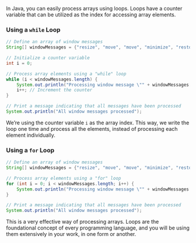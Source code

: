 In Java, you can easily process arrays using loops. Loops have a counter variable that can be utilized as the index for 
accessing array elements.

### Using a `while` Loop

```java
// Define an array of window messages
String[] windowMessages = {"resize", "move", "move", "minimize", "restore", "maximize", "exit"};

// Initialize a counter variable
int i = 0;

// Process array elements using a "while" loop
while (i < windowMessages.length) {
    System.out.println("Processing window message \"" + windowMessages[i] + "\"");
    i++; // Increment the counter
}

// Print a message indicating that all messages have been processed
System.out.println("All window messages processed");
```

We’re using the counter variable `i` as the array index. This way, we write the loop one time and process all the 
elements, instead of processing each element individually.

### Using a `for` Loop
```java
// Define an array of window messages
String[] windowMessages = {"resize", "move", "move", "minimize", "restore", "maximize", "exit"};

// Process array elements using a "for" loop
for (int i = 0; i < windowMessages.length; i++) {
    System.out.println("Processing window message \"" + windowMessages[i] + "\"");
}

// Print a message indicating that all messages have been processed
System.out.println("All window messages processed");
```

This is a very effective way of processing arrays. Loops are the foundational concept of every programming language, and
you will be using them extensively in your work, in one form or another.